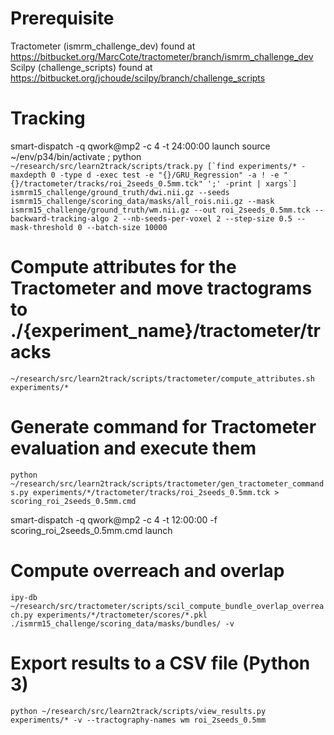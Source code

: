 # Prerequisite
Tractometer (ismrm_challenge_dev) found at https://bitbucket.org/MarcCote/tractometer/branch/ismrm_challenge_dev
Scilpy (challenge_scripts) found at https://bitbucket.org/jchoude/scilpy/branch/challenge_scripts

# Tracking
smart-dispatch -q qwork@mp2 -c 4 -t 24:00:00 launch source ~/env/p34/bin/activate \; python ```~/research/src/learn2track/scripts/track.py [`find experiments/* -maxdepth 0 -type d -exec test -e "{}/GRU_Regression" -a ! -e "{}/tractometer/tracks/roi_2seeds_0.5mm.tck" ';' -print | xargs`] ismrm15_challenge/ground_truth/dwi.nii.gz --seeds ismrm15_challenge/scoring_data/masks/all_rois.nii.gz --mask ismrm15_challenge/ground_truth/wm.nii.gz --out roi_2seeds_0.5mm.tck --backward-tracking-algo 2 --nb-seeds-per-voxel 2 --step-size 0.5 --mask-threshold 0 --batch-size 10000```

# Compute attributes for the Tractometer and move tractograms to ./{experiment_name}/tractometer/tracks
```~/research/src/learn2track/scripts/tractometer/compute_attributes.sh experiments/*```

# Generate command for Tractometer evaluation and execute them
```python ~/research/src/learn2track/scripts/tractometer/gen_tractometer_commands.py experiments/*/tractometer/tracks/roi_2seeds_0.5mm.tck > scoring_roi_2seeds_0.5mm.cmd```

smart-dispatch -q qwork@mp2 -c 4 -t 12:00:00 -f scoring_roi_2seeds_0.5mm.cmd launch

# Compute overreach and overlap
```ipy-db ~/research/src/tractometer/scripts/scil_compute_bundle_overlap_overreach.py experiments/*/tractometer/scores/*.pkl ./ismrm15_challenge/scoring_data/masks/bundles/ -v```

# Export results to a CSV file (Python 3)
```python ~/research/src/learn2track/scripts/view_results.py experiments/* -v --tractography-names wm roi_2seeds_0.5mm```
